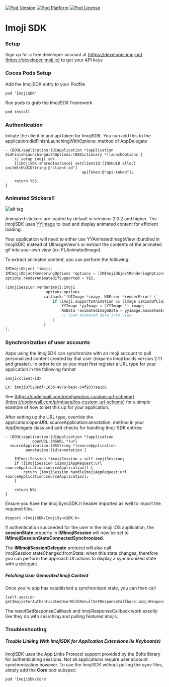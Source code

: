 [![Pod Version](http://img.shields.io/cocoapods/v/ImojiSDK.svg?style=flat)](http://cocoadocs.org/docsets/ImojiSDK/)
[![Pod Platform](http://img.shields.io/cocoapods/p/ImojiSDK.svg?style=flat)](http://cocoadocs.org/docsets/ImojiSDK/)
[![Pod License](http://img.shields.io/cocoapods/l/ImojiSDK.svg?style=flat)](https://github.com/imojiengineering/imoji-ios-sdk/blob/master/LICENSE.md)

# Imoji SDK

### Setup

Sign up for a free developer account at [https://developer.imoji.io](https://developer.imoji.io) to get your API keys

### Cocoa Pods Setup

Add the ImojiSDK entry to your Podfile

```
pod 'ImojiSDK'
```

Run pods to grab the ImojiSDK framework

```bash
pod install
```

### Authentication

Initiate the client id and api token for ImojiSDK. You can add this to the application:didFinishLaunchingWithOptions: method of AppDelegate

```
- (BOOL)application:(UIApplication *)application didFinishLaunchingWithOptions:(NSDictionary *)launchOptions {
    // setup imoji sdk
    [[ImojiSDK sharedInstance] setClientId:[[NSUUID alloc] initWithUUIDString:@"client-id"]
                                  apiToken:@"api-token"];

    return YES;
}
```

### Animated Stickers!!
![alt tag](https://compass.imoji.io/10e/10ee60f8-6c68-43f8-9e2c-fca6e2b285ed-thumb.gif)

Animated stickers are loaded by default in versions 2.0.2 and higher. The ImojiSDK uses [YYImage](https://github.com/ibireme/YYImage) to load and display animated content for efficient loading.

Your application will need to either use YYAnimatedImageView (bundled in ImojiSDK) instead of UIImageView's or extract the contents of the animated gif into your own view (ex: FLAnimatedImage). 

To extract animated content, you can perform the following:

```objective-c
IMImojiObject *imoji;
IMImojiObjectRenderingOptions *options = [IMImojiObjectRenderingOptions optionsWithRenderSize:IMImojiObjectRenderSizeThumbnail];
options.renderAnimatedIfSupported = YES;

[imojiSession renderImoji:imoji
                  options:options
                 callback:^(UIImage *image, NSError *renderError) {
                     if (imoji.supportsAnimation && [image isKindOfClass:[YYImage class]]) {
                         YYImage *yyImage = (YYImage *) image;
                         NSData *animatedImageData = yyImage.animatedImageData;
                         // load animated data into view
                     }
                 }
];

```

### Synchronization of user accounts

Apps using the ImojiSDK can synchronize with an Imoji account to pull personalized content created by that user (requires Imoji builds version 2.1.1 and greater). In order to do so you must first register a URL type for your application in the following format

```
imoji<client-id>

EX: imoji075286df-163d-4979-be8c-c4f9337aa2c6
```

See [https://coderwall.com/p/mtjaeq/ios-custom-url-scheme](https://coderwall.com/p/mtjaeq/ios-custom-url-scheme) for a simple example of how to set this up for your application.

After setting up the URL type, override the application:openURL:sourceApplication:annotation: method in your AppDelegate class and add checks for handling Imoji SDK entries:

```
- (BOOL)application:(UIApplication *)application
            openURL:(NSURL *)url
  sourceApplication:(NSString *)sourceApplication
         annotation:(id)annotation {
    
    IMImojiSession *imojiSession = self.imojiSession;
    if ([imojiSession isImojiAppRequest:url sourceApplication:sourceApplication]) {
        return [imojiSession handleImojiAppRequest:url sourceApplication:sourceApplication];
    }

    return NO;
}
```

Ensure you have the ImojiSyncSDK.h header imported as well to import the required files.

```
#import <ImojiSDK/ImojiSyncSDK.h>
```


If authentication succeeded for the user in the Imoji iOS application, the **sessionState** property in **IMImojiSession** will now be set to **IMImojiSessionStateConnectedSynchronized**. 

The **IMImojiSessionDelegate** protocol will also call imojiSession:stateChanged:fromState: when this state changes, therefore you can perform the approach UI actions to display a synchronized state with a delegate.

##### Fetching User Generated Imoji Content

Once you're app has established a synchronized state, you can then call

```
[self.session getImojisForAuthenticatedUserWithResultSetResponseCallback:imojiResponseCallback:]
```

The resultSetResponseCallback and imojiResponseCallback work exactly like they do with searching and pulling featured imojis.


### Troubleshooting

##### Trouble Linking With ImojiSDK for Application Extensions (ie Keyboards)

ImojiSDK uses the App Links Protocol support provided by the Bolts library for authenticating sessions. Not all applications require user account synchronization however. To use the ImojiSDK without pulling the sync files, simply add the **Core** pod subspec:

```
pod 'ImojiSDK/Core'
```
